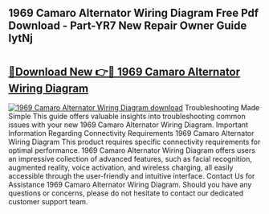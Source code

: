 ## 1969 Camaro Alternator Wiring Diagram Free Pdf Download - Part-YR7 New Repair Owner Guide IytNj

# <h2><a href="http://dflqty.blite.top/?on=1969+Camaro+Alternator+Wiring+Diagram">🔗Download New 👉🔴 1969 Camaro Alternator Wiring Diagram</a></h2>

[![1969 Camaro Alternator Wiring Diagram download](https://i.imgur.com/lujVjoI.png)](http://dflqty.blite.top/?on=1969+Camaro+Alternator+Wiring+Diagram)
Troubleshooting Made Simple This guide offers valuable insights into troubleshooting common issues with your new 1969 Camaro Alternator Wiring Diagram. Important Information Regarding Connectivity Requirements 1969 Camaro Alternator Wiring Diagram This product requires specific connectivity requirements for optimal performance. 1969 Camaro Alternator Wiring Diagram offers users an impressive collection of advanced features, such as facial recognition, augmented reality, voice activation, and wireless charging, all easily accessible through the user-friendly and intuitive interface. Contact Us for Assistance 1969 Camaro Alternator Wiring Diagram. Should you have any questions or concerns, please do not hesitate to contact our dedicated customer support team.
